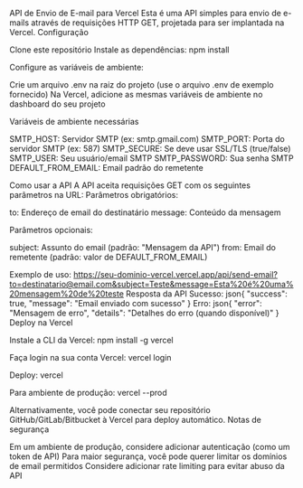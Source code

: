 API de Envio de E-mail para Vercel
Esta é uma API simples para envio de e-mails através de requisições HTTP GET, projetada para ser implantada na Vercel.
Configuração

Clone este repositório
Instale as dependências:
npm install

Configure as variáveis de ambiente:

Crie um arquivo .env na raiz do projeto (use o arquivo .env de exemplo fornecido)
Na Vercel, adicione as mesmas variáveis de ambiente no dashboard do seu projeto



Variáveis de ambiente necessárias

SMTP_HOST: Servidor SMTP (ex: smtp.gmail.com)
SMTP_PORT: Porta do servidor SMTP (ex: 587)
SMTP_SECURE: Se deve usar SSL/TLS (true/false)
SMTP_USER: Seu usuário/email SMTP
SMTP_PASSWORD: Sua senha SMTP
DEFAULT_FROM_EMAIL: Email padrão do remetente

Como usar a API
A API aceita requisições GET com os seguintes parâmetros na URL:
Parâmetros obrigatórios:

to: Endereço de email do destinatário
message: Conteúdo da mensagem

Parâmetros opcionais:

subject: Assunto do email (padrão: "Mensagem da API")
from: Email do remetente (padrão: valor de DEFAULT_FROM_EMAIL)

Exemplo de uso:
https://seu-dominio-vercel.vercel.app/api/send-email?to=destinatario@email.com&subject=Teste&message=Esta%20é%20uma%20mensagem%20de%20teste
Resposta da API
Sucesso:
json{
  "success": true,
  "message": "Email enviado com sucesso"
}
Erro:
json{
  "error": "Mensagem de erro",
  "details": "Detalhes do erro (quando disponível)"
}
Deploy na Vercel

Instale a CLI da Vercel:
npm install -g vercel

Faça login na sua conta Vercel:
vercel login

Deploy:
vercel

Para ambiente de produção:
vercel --prod


Alternativamente, você pode conectar seu repositório GitHub/GitLab/Bitbucket à Vercel para deploy automático.
Notas de segurança

Em um ambiente de produção, considere adicionar autenticação (como um token de API)
Para maior segurança, você pode querer limitar os domínios de email permitidos
Considere adicionar rate limiting para evitar abuso da API